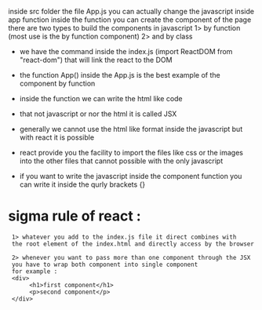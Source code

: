 inside src folder the file App.js 
you can actually change the javascript inside app function
inside the function you can create the component of the page 
there are two types to build the components in javascript 
1> by function     (most use is the by function component)
2> and by class 

* we have the command inside the index.js (import ReactDOM from "react-dom") that will link the react to the DOM

* the function App() inside the App.js is the best example of the component by function

* inside the function we can write the html like code

* that not javascript or nor the html it is called JSX

* generally we cannot use the html like format inside the javascript but with react it is possible

* react provide you the facility to import the files like css or the images into the other files that cannot possible with the only javascript

* if you want to write the javascript inside the component function you can write it inside the qurly brackets {} 

# sigma rule of react :
     1> whatever you add to the index.js file it direct combines with 
     the root element of the index.html and directly access by the browser

     2> whenever you want to pass more than one component through the JSX 
     you have to wrap both component into single component 
     for example :
     <div>
          <h1>first component</h1>
          <p>second component</p>
     </div>


